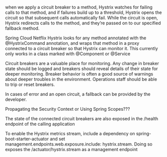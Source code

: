 when we apply a circuit breaker to a method, Hystrix watches for failing calls to that method, and if failures build up to a threshold, Hystrix opens the circuit so that subsequent calls automatically fail. While the circuit is open, Hystrix redirects calls to the method, and they’re passed on to our specified fallback method.

Spring Cloud Netflix Hystrix looks for any method annotated with the @HystrixCommand annotation, and wraps that method in a proxy connected to a circuit breaker so that Hystrix can monitor it. This currently only works in a class marked with @Component or @Service

Circuit breakers are a valuable place for monitoring. Any change in breaker state should be logged and breakers should reveal details of their state for deeper monitoring. Breaker behavior is often a good source of warnings about deeper troubles in the environment. Operations staff should be able to trip or reset breakers.

In cases of error and an open circuit, a fallback can be provided by the developer.

Propagating the Security Context or Using Spring Scopes???

The state of the connected circuit breakers are also exposed in the /health endpoint of the calling application

To enable the Hystrix metrics stream, include a dependency on spring-boot-starter-actuator and set management.endpoints.web.exposure.include: hystrix.stream. Doing so exposes the /actuator/hystrix.stream as a management endpoint


